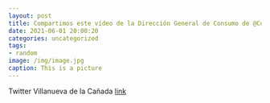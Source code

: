 ```yaml
---
layout: post
title: Compartimos este vídeo de la Dirección General de Consumo de @ComunidadMadrid sobre la nueva factura de la luz 💡 que hoy entra e...
date: 2021-06-01 20:00:20
categories: uncategorized
tags:
- random
image: /img/image.jpg
caption: This is a picture
---
```

Twitter Villanueva de la Cañada [link](https://twitter.com/AytoVDLCanada/status/1399661112472309762)
